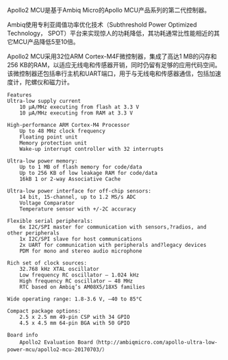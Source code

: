 Apollo2 MCU是基于Ambiq Micro的Apollo MCU产品系列的第二代控制器。

Ambiq使用专利亚阈值功率优化技术（Subthreshold Power Optimized Technology， SPOT）平台来实现惊人的功耗降低，其功耗通常比性能相近的其它MCU产品降低5至10倍。

Apollo2 MCU采用32位ARM Cortex-M4F微控制器，集成了高达1 MB的闪存和256 KB的RAM，以适应无线电和传感器开销，同时仍留有足够的应用代码空间。该微控制器还包括串行主机和UART端口，用于与无线电和传感器通信，包括加速度计，陀螺仪和磁力计。

```
Features
Ultra-low supply current
    10 μA/MHz executing from flash at 3.3 V
    10 μA/MHz executing from RAM at 3.3 V

High-performance ARM Cortex-M4 Processor
    Up to 48 MHz clock frequency
    Floating point unit
    Memory protection unit
    Wake-up interrupt controller with 32 interrupts
    
Ultra-low power memory:
    Up to 1 MB of flash memory for code/data
    Up to 256 KB of low leakage RAM for code/data
    16kB 1 or 2-way Associative Cache

Ultra-low power interface for off-chip sensors:
    14 bit, 15-channel, up to 1.2 MS/s ADC
    Voltage Comparator
    Temperature sensor with +/-2C accuracy

Flexible serial peripherals:
    6x I2C/SPI master for communication with sensors,?radios, and other peripherals
    1x I2C/SPI slave for host communications
    2x UART for communication with peripherals and?legacy devices
    PDM for mono and stereo audio microphone

Rich set of clock sources:
    32.768 kHz XTAL oscillator
    Low frequency RC oscillator – 1.024 kHz
    High frequency RC oscillator – 48 MHz
    RTC based on Ambiq’s AM08X5/18X5 families

Wide operating range: 1.8-3.6 V, –40 to 85°C

Compact package options:
    2.5 x 2.5 mm 49-pin CSP with 34 GPIO
    4.5 x 4.5 mm 64-pin BGA with 50 GPIO

Board info
    Apollo2 Evaluation Board（http://ambiqmicro.com/apollo-ultra-low-power-mcu/apollo2-mcu-20170703/）
```

